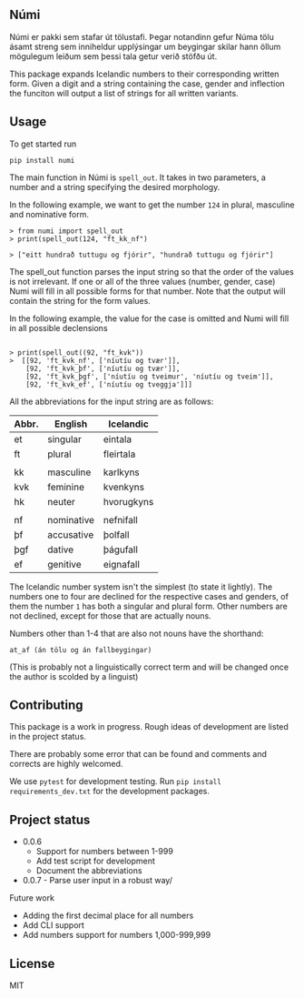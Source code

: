 

<!-- ![Tests](https://gitlab.com/tiro-is/h10/h10/numi/actions/workflows/tests.yml/badge.svg) -->

## Númi
Númi er pakki sem stafar út tölustafi. Þegar notandinn gefur Núma tölu ásamt streng sem inniheldur upplýsingar um beygingar skilar hann öllum mögulegum leiðum sem þessi tala getur verið stöfðu út.

This package expands Icelandic numbers to their corresponding written form. Given a digit and a string containing the case, gender and inflection the funciton will output a list of strings for all written variants.



## Usage

To get started run 
```
pip install numi
```

The main function in Númi is `spell_out`. It takes in two parameters, a number and a string specifying the desired morphology.

In the following example, we want to get the number `124` in plural, masculine and nominative form.  
```
> from numi import spell_out
> print(spell_out(124, "ft_kk_nf")

> ["eitt hundrað tuttugu og fjórir", "hundrað tuttugu og fjórir"]
```

The spell_out function parses the input string so that the order of the values is not irrelevant. If one or all of the three values (number, gender, case) Numi will fill in all possible forms for that number. Note that the output will contain the string for the form values. 

In the following example, the value for the case is omitted and Numi will fill in all possible declensions
```

> print(spell_out((92, "ft_kvk"))
>  [[92, 'ft_kvk_nf', ['níutíu og tvær']], 
    [92, 'ft_kvk_þf', ['níutíu og tvær']],
    [92, 'ft_kvk_þgf', ['níutíu og tveimur', 'níutíu og tveim']],
    [92, 'ft_kvk_ef', ['níutíu og tveggja']]]
```

All the abbreviations for the input string are as follows:

| Abbr. | English    | Icelandic  |
| ----- | ---------- | ---------- |
| et    | singular   | eintala    |
| ft    | plural     | fleirtala  |
|       |            |            |
| kk    | masculine  | karlkyns   |
| kvk   | feminine   | kvenkyns   |
| hk    | neuter     | hvorugkyns |
|       |            |            |
| nf    | nominative | nefnifall  |
| þf    | accusative | þolfall    |
| þgf   | dative     | þágufall   |
| ef    | genitive   | eignafall  |

The Icelandic number system isn't the simplest (to state it lightly). The numbers one to four are declined for the respective cases and genders, of them the number `1` has both a singular and plural form. Other numbers are not declined, except for those that are actually nouns.

Numbers other than 1-4 that are also not nouns have the shorthand: 
```
at_af (án tölu og án fallbeygingar) 
``` 
(This is probably not a linguistically correct term and will be changed once the author is scolded by a linguist)


## Contributing
This package is a work in progress. Rough ideas of development are listed in the project status. 

There are probably some error that can be found and comments and corrects are highly welcomed. 

We use `pytest` for development testing. Run `pip install requirements_dev.txt` for the development packages.


## Project status
* 0.0.6 
    - Support for numbers between 1-999
    - Add test script for development
    - Document the abbreviations
* 0.0.7 - Parse user input in a robust way/  

Future work
* Adding the first decimal place for all numbers
* Add CLI support 
* Add numbers support for numbers 1,000-999,999

## License
MIT